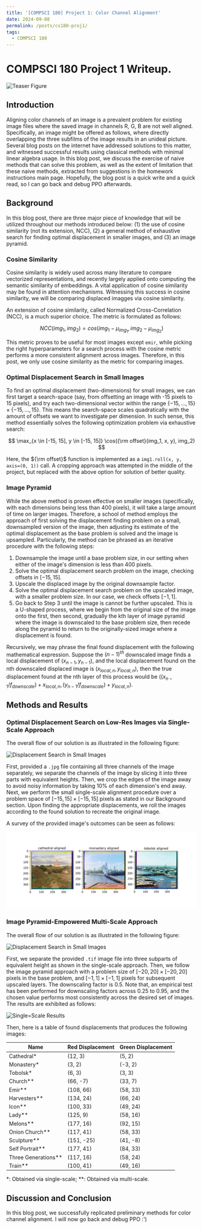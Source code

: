 ```yaml
---
title: '[COMPSCI 180] Project 1: Color Channel Alignment'
date: 2024-09-08
permalink: /posts/cs180-proj1/
tags:
  - COMPSCI 180
---
```


# COMPSCI 180 Project 1 Writeup.
![Teaser Figure](/post_assets/cs180/proj1/large_scale_aligned.png)

## Introduction
Aligning color channels of an image is a prevalent problem for existing image files where the saved image in channels R, G, B are not well aligned. Specifically, an image might be offered as follows, where directly overlapping the three subfilms of the image results in an unideal picture.
Several blog posts on the internet have addressed solutions to this matter, and witnessed successful results using classical methods with minimal linear algebra usage. In this blog post, we discuss the exercise of naive methods that can solve this problem, as well as the extent of limitation that these naive methods, extracted from suggestions in the homework instructions main page. Hopefully, the blog post is a quick write and a quick read, so I can go back and debug PPO afterwards.

## Background
In this blog post, there are three major piece of knowledge that will be utilized throughout our methods introduced below: (1) the use of cosine similarity (not its extension, NCC), (2) a general method of exhaustive search for finding optimal displacement in smaller images, and (3) an image pyramid.

### Cosine Similarity
Cosine similarity is widely used across many literature to compare vectorized representations, and recently largely applied onto computing the semantic similarity of embeddings. A vital application of cosine similarity may be found in attention mechanisms. Witnessing this success in cosine similarity, we will be comparing displaced imagges via cosine similarity.

An extension of cosine similarity, called Normalized Cross-Correlation (NCC), is a much superior choice. The metric is formulated as follows:

$$NCC(img_1, img_2) = cos(img_1 - \mu_{img_1}, img_2 - \mu_{img_2})$$

This metric proves to be useful for most images except `emir`, while picking the right hyperparameters for a search process with the cosine metric performs a more consistent alignment across images. Therefore, in this post, we only use cosine similarity as the metric for comparing images.

### Optimal Displacement Search in Small Images
To find an optimal displacement (two-dimensions) for small images, we can first target a search-space (say, from offsetting an image with -15 pixels to 15 pixels), and try each two-dimensional vector within the range $\{-15, \dots, 15\} \times \{-15, \dots, 15\}$. This means the search-space scales quadratically with the amount of offsets we want to investigate per dimension.
In such sense, this method essentially solves the following optimization problem via exhaustive search:

$$
  \max_{x \in [-15, 15], y \in [-15, 15]} \cos({\rm offset}(img_1, x, y), img_2)
$$

Here, the ${\rm offset}$ function is implemented as a `img1.roll(x, y, axis=(0, 1))` call. A cropping approach was attempted in the middle of the project, but replaced with the above option for solution of better quality.

### Image Pyramid
While the above method is proven effective on smaller images (specifically, with each dimensions being less than 400 pixels), it will take a large amount of time on larger images. Therefore, a school of method employs the approach of first solving the displacement finding problem on a small, downsampled version of the image, then adjusting its estimate of the optimal displacement as the base problem is solved and the image is upsampled. Particularly, the method can be phrased as an iterative procedure with the following steps:
1. Downsample the image until a base problem size, in our setting when either of the image's dimension is less than 400 pixels.
2. Solve the optimal displacement search problem on the image, checking offsets in $[-15, 15]$.
3. Upscale the displaced image by the original downsample factor.
4. Solve the optimal displacement search problem on the upscaled image, with a smaller problem size. In our case, we check offsets $[-1, 1]$.
5. Go back to Step 3 until the image is cannot be further upscaled.
This is a U-shaped process, where we begin from the original size of the image onto the first, then second, gradually the kth layer of image pyramid where the image is downscaled to the base problem size, then recede along the pyramid to return to the originally-sized image where a displacement is found.

Recursively, we may phrase the final found displacement with the following mathematical expression. Suppose the $(n-1)^{th}$ downscaled image finds a local displacement of $(x_{n-1}, y_{n-1})$, and the local displacement found on the nth downscaled displaced image is $(x_{local, n}, y_{local, n})$, then the true displacement found at the nth layer of this process would be $\left((x_{n-1} / f_{downscale}) + x_{local, n}, (y_{n-1} / f_{downscale}) + y_{local, n}\right)$.

## Methods and Results
### Optimal Displacement Search on Low-Res Images via Single-Scale Approach
The overall flow of our solution is as illustrated in the following figure:

![Displacement Search in Small Images](/post_assets/cs180/proj1/Slide1.PNG)

First, provided a `.jpg` file containing all three channels of the image separately, we separate the channels of the image by slicing it into three parts with equivalent heights. Then, we crop the edges of the image away to avoid noisy information by taking $10\%$ of each dimension's end away. Next, we perform the small single-scale alignment procedure over a problem space of $[-15, 15] \times [-15, 15]$ pixels as stated in our Background section. Upon finding the appropriate displacements, we roll the images according to the found solution to recreate the original image.

A survey of the provided image's outcomes can be seen as follows:

![Single=Scale Results](/post_assets/cs180/proj1/small_scale_aligned.png)

### Image Pyramid-Empowered Multi-Scale Approach
The overall flow of our solution is as illustrated in the following figure:

![Displacement Search in Small Images](/post_assets/cs180/proj1/Slide2.PNG)

First, we separate the provided `.tif` image file into three subparts of equivalent height as shown in the single-scale approach. Then, we follow the image pyramid approach with a problem size of $[-20, 20] \times [-20, 20]$ pixels in the base problem, and $[-1, 1] \times [-1, 1]$ pixels for subsequent upscaled layers. The downscaling factor is $0.5$. Note that, an empirical test has been performed for downscaling factors across $0.25$ to $0.95$, and the chosen value performs most consistently across the desired set of images.
The results are exhibited as follows:

![Single=Scale Results](/post_assets/cs180/proj1/large_scale_aligned.png)

Then, here is a table of found displacements that produces the following images:

| Name | Red Displacement | Green Displacement |
| -------- | ------- | ------- |
| Cathedral* | (12, 3) | (5, 2) |
| Monastery* | (3, 2) | (-3, 2) |
| Tobolsk* | (6, 3) | (3, 3) |
| Church\*\* | (66, -7) | (33, 7) |
| Emir\*\* | (108, 66) | (58, 33) |
| Harvesters\*\* | (134, 24) | (66, 24) |
| Icon\*\* | (100, 33) | (49, 24) |
| Lady\*\* | (125, 9) | (58, 16) |
| Melons\*\* | (177, 16) | (92, 15) |
| Onion Church\*\* | (117, 41) | (58, 33) |
| Sculpture\*\* | (151, -25) | (41, -8) |
| Self Portrait\*\* | (177, 41) | (84, 33) |
| Three Generations\*\* | (117, 16) | (58, 24) |
| Train\*\* | (100, 41) | (49, 16) |

*: Obtained via single-scale; **: Obtained via multi-scale.

## Discussion and Conclusion
In this blog post, we successfully replicated preliminary methods for color channel alignment. I will now go back and debug PPO :')

<!-- 
  Overall things to write about:
  1. Introduction
  2. Review of Techniques
  - NCC
  - Exhaustive Search
  - Image pyramid
  3. Methods
  - All pipeline
  4. Results
  - Resulting Images
  - Hyperparameters used
  5. Conclusion and discussion
 -->
